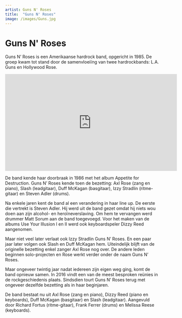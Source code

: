 ```yaml
---
artist: Guns N' Roses
title:  "Guns N' Roses"
image: /images/Guns.jpg
---
```


# Guns N' Roses

<span class="lead">Guns N’ Roses is een Amerikaanse hardrock band, opgericht in 1985. De groep kwam tot stand door de samenvloeiïng van twee hardrockbands: L.A. Guns en Hollywood Rose.</span> 

<iframe width="560" height="315" src="https://www.youtube.com/embed/NmqK0aXkHho" frameborder="0" allowfullscreen></iframe>De band kende haar doorbraak in 1986 met het album <span class="engels">Appetite for Destruction</span>. <span class="engels">Guns N’ Roses</span> kende toen de bezetting: Axl Rose (zang en piano), Slash (leadgitaar), Duff McKagan (basgitaar), Izzy Stradlin (ritme-gitaar) en Steven Adler (drums).Na enkele jaren kent de band al een verandering in haar <span class="engels">line up</span>. De eerste die vertrekt is Steven Adler. Hij werd uit de band gezet omdat hij niets wou doen aan zijn alcohol- en heroïneverslaving. Om hem te vervangen werd drummer Matt Sorum aan de band toegevoegd. Voor het maken van de albums <span class="engels">Use Your Illusion I</span> en <span class="engels">II</span> werd ook keyboardspeler Dizzy Reed aangenomen. Maar niet veel later verlaat ook Izzy Stradlin <span class="engels">Guns N’ Roses</span>. En een paar jaar later volgen ook Slash en Duff McKagan hem. Uiteindelijk blijft van de originelle bezetting enkel zanger Axl Rose nog over. De andere leden beginnen solo-projecten en Rose werkt verder onder de naam <span class="engels">Guns N’ Roses</span>. Maar ongeveer twintig jaar nadat iedereen zijn eigen weg ging, komt de band opnieuw samen. In 2016 vindt een van de meest besproken reünies in de rockgeschiedenis plaats. Sindsdien tourt <span class="engels">Guns N’ Roses</span> terug met ongeveer dezelfde bezetting als in haar beginjaren. 

<div class="pagebreak"> </div>De band bestaat nu uit Axl Rose (zang en piano), Dizzy Reed (piano en keyboards), Duff McKagan (basgitaar) en Slash (leadgitaar). Aangevuld door Richard Fortus (ritme-gitaar), Frank Ferrer (drums) en Melissa Reese (keyboards).